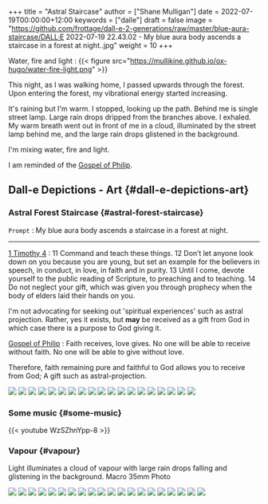 +++
title = "Astral Staircase"
author = ["Shane Mulligan"]
date = 2022-07-19T00:00:00+12:00
keywords = ["dalle"]
draft = false
image = "https://github.com/frottage/dall-e-2-generations/raw/master/blue-aura-staircase/DALL·E 2022-07-19 22.43.02 - My blue aura body ascends a staircase in a forest at night..jpg"
weight = 10
+++

Water, fire and light
: {{< figure src="https://mullikine.github.io/ox-hugo/water-fire-light.png" >}}

This night, as I was walking home, I passed upwards through the forest.
Upon entering the forest, my vibrational energy started increasing.

It's raining but I'm warm.
I stopped, looking up the path.
Behind me is single street lamp.
Large rain drops dripped from the branches above.
I exhaled. My warm breath went out in front of me in a cloud, illuminated by the street lamp behind me, and the large rain drops glistened in the background.

I'm mixing water, fire and light.

I am reminded of the [Gospel of Philip](https://mullikine.github.io/posts/gospel-of-philip/).


## Dall-e Depictions - Art {#dall-e-depictions-art}


### Astral Forest Staircase {#astral-forest-staircase}

`Prompt`
: My blue aura body ascends a staircase in a forest at night.

---

[1 Timothy 4](https://www.biblegateway.com/passage/?search=1%20Timothy+4&version=NIV)
: 11 Command and teach these things. 12 Don’t let anyone look down on you because you are young, but set an example for the believers in speech, in conduct, in love, in faith and in purity. 13 Until I come, devote yourself to the public reading of Scripture, to preaching and to teaching. 14 Do not neglect your gift, which was given you through prophecy when the body of elders laid their hands on you.

I'm not advocating for seeking out 'spiritual experiences' such as astral projection.
Rather, yes it exists, but **may** be received as a gift from God in which case there is a purpose to God giving it.

[Gospel of Philip](https://mullikine.github.io/posts/gospel-of-philip/)
: Faith receives, love gives. No one will be able to receive without faith. No one will be able to give without love.

Therefore, faith remaining pure and faithful to God allows you to receive from God; A gift such as astral-projection.

![](https://github.com/frottage/dall-e-2-generations/raw/master/blue-aura-staircase/DALL%C2%B7E%202022-07-19%2022.27.26%20-%20My%20blue%20aura%20body%20ascends%20a%20staircase%20in%20a%20forest%20at%20night..jpg)
![](https://github.com/frottage/dall-e-2-generations/raw/master/blue-aura-staircase/DALL%C2%B7E%202022-07-19%2022.27.35%20-%20My%20blue%20aura%20body%20ascends%20a%20staircase%20in%20a%20forest%20at%20night..jpg)
![](https://github.com/frottage/dall-e-2-generations/raw/master/blue-aura-staircase/DALL%C2%B7E%202022-07-19%2022.28.01%20-%20My%20blue%20aura%20body%20ascends%20a%20staircase%20in%20a%20forest%20at%20night..jpg)
![](https://github.com/frottage/dall-e-2-generations/raw/master/blue-aura-staircase/DALL%C2%B7E%202022-07-19%2022.28.06%20-%20My%20blue%20aura%20body%20ascends%20a%20staircase%20in%20a%20forest%20at%20night..jpg)
![](https://github.com/frottage/dall-e-2-generations/raw/master/blue-aura-staircase/DALL%C2%B7E%202022-07-19%2022.28.54%20-%20My%20blue%20aura%20body%20ascends%20a%20staircase%20in%20a%20forest%20at%20night..jpg)
![](https://github.com/frottage/dall-e-2-generations/raw/master/blue-aura-staircase/DALL%C2%B7E%202022-07-19%2022.28.58%20-%20My%20blue%20aura%20body%20ascends%20a%20staircase%20in%20a%20forest%20at%20night..jpg)
![](https://github.com/frottage/dall-e-2-generations/raw/master/blue-aura-staircase/DALL%C2%B7E%202022-07-19%2022.29.54%20-%20My%20blue%20astral%20body%20ascends%20a%20staircase%20in%20a%20forest%20at%20night..jpg)
![](https://github.com/frottage/dall-e-2-generations/raw/master/blue-aura-staircase/DALL%C2%B7E%202022-07-19%2022.40.40%20-%20My%20blue%20aura%20body%20ascends%20a%20staircase%20in%20a%20forest%20at%20night..jpg)
![](https://github.com/frottage/dall-e-2-generations/raw/master/blue-aura-staircase/DALL%C2%B7E%202022-07-19%2022.40.49%20-%20My%20blue%20aura%20body%20ascends%20a%20staircase%20in%20a%20forest%20at%20night..jpg)
![](https://github.com/frottage/dall-e-2-generations/raw/master/blue-aura-staircase/DALL%C2%B7E%202022-07-19%2022.40.55%20-%20My%20blue%20aura%20body%20ascends%20a%20staircase%20in%20a%20forest%20at%20night..jpg)
![](https://github.com/frottage/dall-e-2-generations/raw/master/blue-aura-staircase/DALL%C2%B7E%202022-07-19%2022.41.15%20-%20My%20blue%20aura%20body%20ascends%20a%20staircase%20in%20a%20forest%20at%20night..jpg)
![](https://github.com/frottage/dall-e-2-generations/raw/master/blue-aura-staircase/DALL%C2%B7E%202022-07-19%2022.41.20%20-%20My%20blue%20aura%20body%20ascends%20a%20staircase%20in%20a%20forest%20at%20night..jpg)
![](https://github.com/frottage/dall-e-2-generations/raw/master/blue-aura-staircase/DALL%C2%B7E%202022-07-19%2022.41.50%20-%20My%20blue%20aura%20body%20ascends%20a%20staircase%20in%20a%20forest%20at%20night..jpg)
![](https://github.com/frottage/dall-e-2-generations/raw/master/blue-aura-staircase/DALL%C2%B7E%202022-07-19%2022.42.24%20-%20My%20blue%20aura%20body%20ascends%20a%20staircase%20in%20a%20forest%20at%20night..jpg)
![](https://github.com/frottage/dall-e-2-generations/raw/master/blue-aura-staircase/DALL%C2%B7E%202022-07-19%2022.42.30%20-%20My%20blue%20aura%20body%20ascends%20a%20staircase%20in%20a%20forest%20at%20night..jpg)
![](https://github.com/frottage/dall-e-2-generations/raw/master/blue-aura-staircase/DALL%C2%B7E%202022-07-19%2022.42.40%20-%20My%20blue%20aura%20body%20ascends%20a%20staircase%20in%20a%20forest%20at%20night..jpg)
![](https://github.com/frottage/dall-e-2-generations/raw/master/blue-aura-staircase/DALL%C2%B7E%202022-07-19%2022.43.02%20-%20My%20blue%20aura%20body%20ascends%20a%20staircase%20in%20a%20forest%20at%20night..jpg)
![](https://github.com/frottage/dall-e-2-generations/raw/master/blue-aura-staircase/DALL%C2%B7E%202022-07-19%2022.43.09%20-%20My%20blue%20aura%20body%20ascends%20a%20staircase%20in%20a%20forest%20at%20night..jpg)
![](https://github.com/frottage/dall-e-2-generations/raw/master/blue-aura-staircase/DALL%C2%B7E%202022-07-19%2022.43.14%20-%20My%20blue%20aura%20body%20ascends%20a%20staircase%20in%20a%20forest%20at%20night..jpg)


### Some music {#some-music}

{{< youtube WzSZhnYpp-8 >}}


### Vapour {#vapour}

Light illuminates a cloud of vapour with large rain drops falling and glistening in the background. Macro 35mm Photo

![](https://github.com/frottage/dall-e-2-generations/raw/master/light-illuminates-vapour-rain/DALL%C2%B7E%202022-07-19%2022.21.39%20-%20Light%20illuminates%20a%20cloud%20of%20vapour%20with%20large%20rain%20drops%20falling%20and%20glistening%20in%20the%20background.%20Macro%2035mm%20Photo.jpg)
![](https://github.com/frottage/dall-e-2-generations/raw/master/light-illuminates-vapour-rain/DALL%C2%B7E%202022-07-19%2022.21.43%20-%20Light%20illuminates%20a%20cloud%20of%20vapour%20with%20large%20rain%20drops%20falling%20and%20glistening%20in%20the%20background.%20Macro%2035mm%20Photo.jpg)
![](https://github.com/frottage/dall-e-2-generations/raw/master/light-illuminates-vapour-rain/DALL%C2%B7E%202022-07-19%2022.21.49%20-%20Light%20illuminates%20a%20cloud%20of%20vapour%20with%20large%20rain%20drops%20falling%20and%20glistening%20in%20the%20background.%20Macro%2035mm%20Photo.jpg)
![](https://github.com/frottage/dall-e-2-generations/raw/master/light-illuminates-vapour-rain/DALL%C2%B7E%202022-07-19%2022.21.52%20-%20Light%20illuminates%20a%20cloud%20of%20vapour%20with%20large%20rain%20drops%20falling%20and%20glistening%20in%20the%20background.%20Macro%2035mm%20Photo.jpg)
![](https://github.com/frottage/dall-e-2-generations/raw/master/light-illuminates-vapour-rain/DALL%C2%B7E%202022-07-19%2022.22.15%20-%20Light%20illuminates%20a%20cloud%20of%20vapour%20with%20large%20rain%20drops%20falling%20and%20glistening%20in%20the%20background.%20Macro%2035mm%20Photo.jpg)
![](https://github.com/frottage/dall-e-2-generations/raw/master/light-illuminates-vapour-rain/DALL%C2%B7E%202022-07-19%2022.22.19%20-%20Light%20illuminates%20a%20cloud%20of%20vapour%20with%20large%20rain%20drops%20falling%20and%20glistening%20in%20the%20background.%20Macro%2035mm%20Photo.jpg)
![](https://github.com/frottage/dall-e-2-generations/raw/master/light-illuminates-vapour-rain/DALL%C2%B7E%202022-07-19%2022.22.23%20-%20Light%20illuminates%20a%20cloud%20of%20vapour%20with%20large%20rain%20drops%20falling%20and%20glistening%20in%20the%20background.%20Macro%2035mm%20Photo.jpg)
![](https://github.com/frottage/dall-e-2-generations/raw/master/light-illuminates-vapour-rain/DALL%C2%B7E%202022-07-19%2022.22.26%20-%20Light%20illuminates%20a%20cloud%20of%20vapour%20with%20large%20rain%20drops%20falling%20and%20glistening%20in%20the%20background.%20Macro%2035mm%20Photo.jpg)
![](https://github.com/frottage/dall-e-2-generations/raw/master/light-illuminates-vapour-rain/DALL%C2%B7E%202022-07-19%2022.23.20%20-%20Light%20illuminates%20a%20cloud%20of%20vapour%20with%20large%20rain%20drops%20falling%20and%20glistening%20in%20the%20background.%20Macro%2035mm%20Photo.jpg)
![](https://github.com/frottage/dall-e-2-generations/raw/master/light-illuminates-vapour-rain/DALL%C2%B7E%202022-07-19%2022.23.25%20-%20Light%20illuminates%20a%20cloud%20of%20vapour%20with%20large%20rain%20drops%20falling%20and%20glistening%20in%20the%20background.%20Macro%2035mm%20Photo.jpg)
![](https://github.com/frottage/dall-e-2-generations/raw/master/light-illuminates-vapour-rain/DALL%C2%B7E%202022-07-19%2022.23.29%20-%20Light%20illuminates%20a%20cloud%20of%20vapour%20with%20large%20rain%20drops%20falling%20and%20glistening%20in%20the%20background.%20Macro%2035mm%20Photo.jpg)
![](https://github.com/frottage/dall-e-2-generations/raw/master/light-illuminates-vapour-rain/DALL%C2%B7E%202022-07-19%2022.23.31%20-%20Light%20illuminates%20a%20cloud%20of%20vapour%20with%20large%20rain%20drops%20falling%20and%20glistening%20in%20the%20background.%20Macro%2035mm%20Photo.jpg)
![](https://github.com/frottage/dall-e-2-generations/raw/master/light-illuminates-vapour-rain/DALL%C2%B7E%202022-07-19%2022.24.00%20-%20Light%20illuminates%20a%20cloud%20of%20vapour%20with%20large%20rain%20drops%20falling%20and%20glistening%20in%20the%20background.%20Macro%2035mm%20Photo.jpg)
![](https://github.com/frottage/dall-e-2-generations/raw/master/light-illuminates-vapour-rain/DALL%C2%B7E%202022-07-19%2022.24.04%20-%20Light%20illuminates%20a%20cloud%20of%20vapour%20with%20large%20rain%20drops%20falling%20and%20glistening%20in%20the%20background.%20Macro%2035mm%20Photo.jpg)
![](https://github.com/frottage/dall-e-2-generations/raw/master/light-illuminates-vapour-rain/DALL%C2%B7E%202022-07-19%2022.24.06%20-%20Light%20illuminates%20a%20cloud%20of%20vapour%20with%20large%20rain%20drops%20falling%20and%20glistening%20in%20the%20background.%20Macro%2035mm%20Photo.jpg)
![](https://github.com/frottage/dall-e-2-generations/raw/master/light-illuminates-vapour-rain/DALL%C2%B7E%202022-07-19%2022.24.09%20-%20Light%20illuminates%20a%20cloud%20of%20vapour%20with%20large%20rain%20drops%20falling%20and%20glistening%20in%20the%20background.%20Macro%2035mm%20Photo.jpg)
![](https://github.com/frottage/dall-e-2-generations/raw/master/light-illuminates-vapour-rain/DALL%C2%B7E%202022-07-19%2022.24.35%20-%20Light%20illuminates%20a%20cloud%20of%20vapour%20with%20large%20rain%20drops%20falling%20and%20glistening%20in%20the%20background.%20Macro%2035mm%20Photo.jpg)
![](https://github.com/frottage/dall-e-2-generations/raw/master/light-illuminates-vapour-rain/DALL%C2%B7E%202022-07-19%2022.24.38%20-%20Light%20illuminates%20a%20cloud%20of%20vapour%20with%20large%20rain%20drops%20falling%20and%20glistening%20in%20the%20background.%20Macro%2035mm%20Photo.jpg)
![](https://github.com/frottage/dall-e-2-generations/raw/master/light-illuminates-vapour-rain/DALL%C2%B7E%202022-07-19%2022.24.40%20-%20Light%20illuminates%20a%20cloud%20of%20vapour%20with%20large%20rain%20drops%20falling%20and%20glistening%20in%20the%20background.%20Macro%2035mm%20Photo.jpg)
![](https://github.com/frottage/dall-e-2-generations/raw/master/light-illuminates-vapour-rain/DALL%C2%B7E%202022-07-19%2022.24.44%20-%20Light%20illuminates%20a%20cloud%20of%20vapour%20with%20large%20rain%20drops%20falling%20and%20glistening%20in%20the%20background.%20Macro%2035mm%20Photo.jpg)